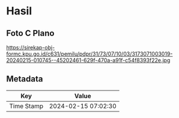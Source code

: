 # Hasil

## Foto C Plano

https://sirekap-obj-formc.kpu.go.id/c631/pemilu/pdpr/31/73/07/10/03/3173071003019-20240215-010745--45202461-629f-470a-a91f-c54f8393f22e.jpg


## Metadata

| Key        | Value               |
| ---------- | ------------------- |
| Time Stamp | 2024-02-15 07:02:30 |



